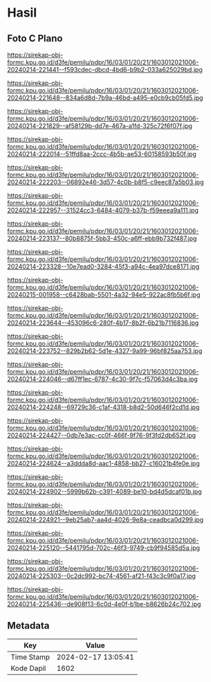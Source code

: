 # Hasil

## Foto C Plano

https://sirekap-obj-formc.kpu.go.id/d3fe/pemilu/pdpr/16/03/01/20/21/1603012021006-20240214-221441--f593cdec-dbcd-4bd6-b9b2-033a625029bd.jpg

https://sirekap-obj-formc.kpu.go.id/d3fe/pemilu/pdpr/16/03/01/20/21/1603012021006-20240214-221648--834a6d8d-7b9a-46bd-a495-e0cb9cb05fd5.jpg

https://sirekap-obj-formc.kpu.go.id/d3fe/pemilu/pdpr/16/03/01/20/21/1603012021006-20240214-221829--af58129b-dd7e-467a-a1fd-325c72f6f07f.jpg

https://sirekap-obj-formc.kpu.go.id/d3fe/pemilu/pdpr/16/03/01/20/21/1603012021006-20240214-222014--51ffd8aa-2ccc-4b5b-ae53-60158593b50f.jpg

https://sirekap-obj-formc.kpu.go.id/d3fe/pemilu/pdpr/16/03/01/20/21/1603012021006-20240214-222203--06892e46-3d57-4c0b-b8f5-c9eec87a5b03.jpg

https://sirekap-obj-formc.kpu.go.id/d3fe/pemilu/pdpr/16/03/01/20/21/1603012021006-20240214-222957--31524cc3-6484-4079-b37b-f59eeea9a111.jpg

https://sirekap-obj-formc.kpu.go.id/d3fe/pemilu/pdpr/16/03/01/20/21/1603012021006-20240214-223137--80b8875f-5bb3-450c-a6ff-ebb9b732f487.jpg

https://sirekap-obj-formc.kpu.go.id/d3fe/pemilu/pdpr/16/03/01/20/21/1603012021006-20240214-223328--10e7ead0-3284-45f3-a94c-4ea97dce8171.jpg

https://sirekap-obj-formc.kpu.go.id/d3fe/pemilu/pdpr/16/03/01/20/21/1603012021006-20240215-001958--c6428bab-5501-4a32-94e5-922ac8fb5b6f.jpg

https://sirekap-obj-formc.kpu.go.id/d3fe/pemilu/pdpr/16/03/01/20/21/1603012021006-20240214-223644--453096c6-280f-4b17-8b2f-6b21b7116836.jpg

https://sirekap-obj-formc.kpu.go.id/d3fe/pemilu/pdpr/16/03/01/20/21/1603012021006-20240214-223752--829b2b62-5d1e-4327-9a99-96bf825aa753.jpg

https://sirekap-obj-formc.kpu.go.id/d3fe/pemilu/pdpr/16/03/01/20/21/1603012021006-20240214-224046--d67ff1ec-6787-4c30-9f7c-f57063d4c3ba.jpg

https://sirekap-obj-formc.kpu.go.id/d3fe/pemilu/pdpr/16/03/01/20/21/1603012021006-20240214-224248--69729c36-c1af-4318-b8d2-50d646f2cd1d.jpg

https://sirekap-obj-formc.kpu.go.id/d3fe/pemilu/pdpr/16/03/01/20/21/1603012021006-20240214-224427--0db7e3ac-cc0f-466f-9f76-9f3fd2db652f.jpg

https://sirekap-obj-formc.kpu.go.id/d3fe/pemilu/pdpr/16/03/01/20/21/1603012021006-20240214-224624--a3ddda8d-aac1-4858-bb27-c16021b4fe0e.jpg

https://sirekap-obj-formc.kpu.go.id/d3fe/pemilu/pdpr/16/03/01/20/21/1603012021006-20240214-224902--5999b62b-c391-4089-be10-bd4d5dcaf01b.jpg

https://sirekap-obj-formc.kpu.go.id/d3fe/pemilu/pdpr/16/03/01/20/21/1603012021006-20240214-224921--9eb25ab7-aa4d-4026-9e8a-ceadbca0d299.jpg

https://sirekap-obj-formc.kpu.go.id/d3fe/pemilu/pdpr/16/03/01/20/21/1603012021006-20240214-225120--5441795d-702c-46f3-9749-cb9f94585d5a.jpg

https://sirekap-obj-formc.kpu.go.id/d3fe/pemilu/pdpr/16/03/01/20/21/1603012021006-20240214-225303--0c2dc992-bc74-4561-af21-f43c3c9f0a17.jpg

https://sirekap-obj-formc.kpu.go.id/d3fe/pemilu/pdpr/16/03/01/20/21/1603012021006-20240214-225436--de908f13-6c0d-4e0f-b1be-b8626b24c702.jpg


## Metadata

| Key        | Value               |
| ---------- | ------------------- |
| Time Stamp | 2024-02-17 13:05:41 |
| Kode Dapil | 1602                |



